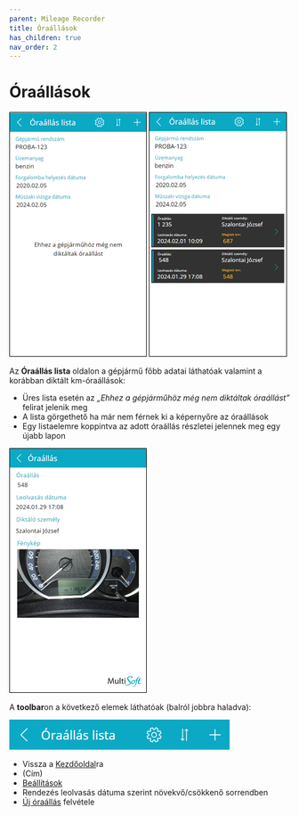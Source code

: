 ```yaml
---
parent: Mileage Recorder
title: Óraállások
has_children: true
nav_order: 2
---
```


# Óraállások

![mileage records empty list](static/images/MileageRecordsEmptyList.png)
![mileage records list with item](static/images/MileageRecordsList.png)

Az **Óraállás lista** oldalon a gépjármű főbb adatai láthatóak valamint a korábban diktált km-óraállások:
-	Üres lista esetén az *„Ehhez a gépjárműhöz még nem diktáltak óraállást”* felirat jelenik meg
-	A lista görgethető ha már nem férnek ki a képernyőre az óraállások
-	Egy listaelemre koppintva az adott óraállás részletei jelennek meg egy újabb lapon

![mileage record view](static/images/MileageRecordView.png)

A **toolbar**on a következő elemek láthatóak (balról jobbra haladva):

![mileage records list toolbar](static/images/MileageRecordsListToolbar.png)

-	Vissza a [Kezdőoldal](./chapters/login/05_StartPage.md)ra
-	(Cím)
-	[Beállítások](./chapters/mileagerecords/20_ReminderSettings.md)
-	Rendezés leolvasás dátuma szerint növekvő/csökkenő sorrendben
-	[Új óraállás](./chapters/mileagerecords/15_NewMileageRecord.md) felvétele
